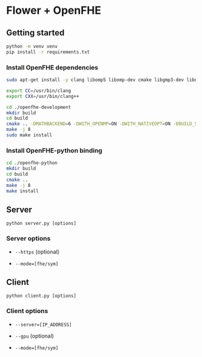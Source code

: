 # Flower + OpenFHE

## Getting started

```sh
python -m venv venv
pip install -r requirements.txt
```

### Install OpenFHE dependencies

```sh
sudo apt-get install -y clang libomp5 libomp-dev cmake libgmp3-dev libntl-dev libomp-dev autoconf

export CC=/usr/bin/clang
export CXX=/usr/bin/clang++

cd ./openfhe-development
mkdir build 
cd build
cmake .. -DMATHBACKEND=6 -DWITH_OPENMP=ON -DWITH_NATIVEOPT=ON -DBUILD_SHARE=ON
make -j 8
sudo make install
```

### Install OpenFHE-python binding

```sh
cd ./openfhe-python
mkdir build
cd build
cmake ..
make -j 8
make install
```

## Server

`python server.py [options]`

### Server options

- `--https` (optional)

- `--mode=[fhe/sym]`

## Client

`python client.py [options]`

### Client options

- `--server=[IP_ADDRESS]`

- `--gpu` (optional)

- `--mode=[fhe/sym]`